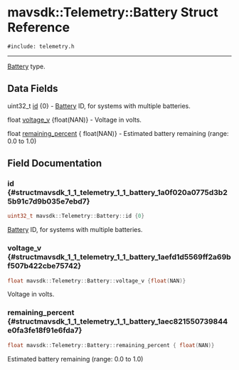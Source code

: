 # mavsdk::Telemetry::Battery Struct Reference
`#include: telemetry.h`

----


[Battery](structmavsdk_1_1_telemetry_1_1_battery.md) type. 


## Data Fields


uint32_t [id](#structmavsdk_1_1_telemetry_1_1_battery_1a0f020a0775d3b25b91c7d9b035e7ebd7) {0} - [Battery](structmavsdk_1_1_telemetry_1_1_battery.md) ID, for systems with multiple batteries.

float [voltage_v](#structmavsdk_1_1_telemetry_1_1_battery_1aefd1d5569ff2a69bf507b422cbe75742) {float(NAN)} - Voltage in volts.

float [remaining_percent](#structmavsdk_1_1_telemetry_1_1_battery_1aec821550739844e0fa3fe18f91e6fda7) { float(NAN)} - Estimated battery remaining (range: 0.0 to 1.0)


## Field Documentation


### id {#structmavsdk_1_1_telemetry_1_1_battery_1a0f020a0775d3b25b91c7d9b035e7ebd7}

```cpp
uint32_t mavsdk::Telemetry::Battery::id {0}
```


[Battery](structmavsdk_1_1_telemetry_1_1_battery.md) ID, for systems with multiple batteries.


### voltage_v {#structmavsdk_1_1_telemetry_1_1_battery_1aefd1d5569ff2a69bf507b422cbe75742}

```cpp
float mavsdk::Telemetry::Battery::voltage_v {float(NAN)}
```


Voltage in volts.


### remaining_percent {#structmavsdk_1_1_telemetry_1_1_battery_1aec821550739844e0fa3fe18f91e6fda7}

```cpp
float mavsdk::Telemetry::Battery::remaining_percent { float(NAN)}
```


Estimated battery remaining (range: 0.0 to 1.0)

